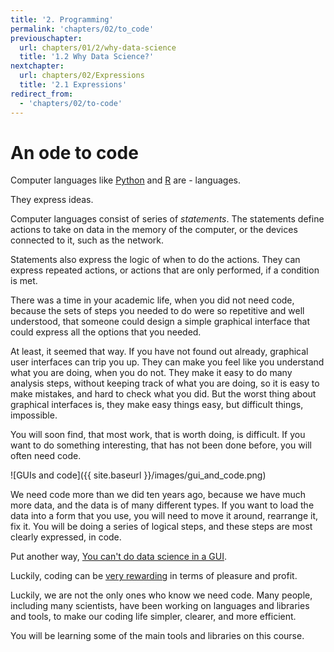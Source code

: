 ```yaml
---
title: '2. Programming'
permalink: 'chapters/02/to_code'
previouschapter:
  url: chapters/01/2/why-data-science
  title: '1.2 Why Data Science?'
nextchapter:
  url: chapters/02/Expressions
  title: '2.1 Expressions'
redirect_from:
  - 'chapters/02/to-code'
---
```

# An ode to code

Computer languages like [Python](https://python.org) and
[R](https://r-project.org) are \- languages.

They express ideas.

Computer languages consist of series of *statements*.  The statements define
actions to take on data in the memory of the computer, or the devices
connected to it, such as the network.

Statements also express the logic of when to do the actions.  They can express
repeated actions, or actions that are only performed, if a condition is met.

There was a time in your academic life, when you did not need code, because
the sets of steps you needed to do were so repetitive and well understood,
that someone could design a simple graphical interface that could express all
the options that you needed.

At least, it seemed that way.  If you have not found out already, graphical
user interfaces can trip you up.  They can make you feel like you understand
what you are doing, when you do not.  They make it easy to do many analysis
steps, without keeping track of what you are doing, so it is easy to make
mistakes, and hard to check what you did.  But the worst thing about graphical
interfaces is, they make easy things easy, but difficult things, impossible.

You will soon find, that most work, that is worth doing, is difficult.  If you
want to do something interesting, that has not been done before, you will
often need code.

![GUIs and code]({{ site.baseurl }}/images/gui_and_code.png)

We need code more than we did ten years ago, because we have much more data,
and the data is of many different types.  If you want to load the data into a
form that you use, you will need to move it around, rearrange it, fix it.
You will be doing a series of logical steps, and these steps are most clearly
expressed, in code.

Put another way, [You can't do data science in a
GUI](https://www.youtube.com/watch?v=cpbtcsGE0OA).

Luckily, coding can be [very
rewarding](http://asterisk.dynevor.org/joys-of-craft.html) in terms of
pleasure and profit.

Luckily, we are not the only ones who know we need code.  Many people,
including many scientists, have been working on languages and libraries and
tools, to make our coding life simpler, clearer, and more efficient.

You will be learning some of the main tools and libraries on this course.

